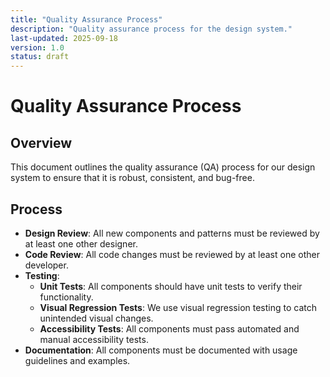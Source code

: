 ```yaml
---
title: "Quality Assurance Process"
description: "Quality assurance process for the design system."
last-updated: 2025-09-18
version: 1.0
status: draft
---
```


# Quality Assurance Process

## Overview
This document outlines the quality assurance (QA) process for our design system to ensure that it is robust, consistent, and bug-free.

## Process
- **Design Review**: All new components and patterns must be reviewed by at least one other designer.
- **Code Review**: All code changes must be reviewed by at least one other developer.
- **Testing**:
  - **Unit Tests**: All components should have unit tests to verify their functionality.
  - **Visual Regression Tests**: We use visual regression testing to catch unintended visual changes.
  - **Accessibility Tests**: All components must pass automated and manual accessibility tests.
- **Documentation**: All components must be documented with usage guidelines and examples.
